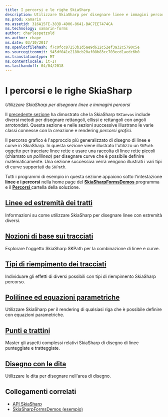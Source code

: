 ```yaml
---
title: I percorsi e le righe SkiaSharp
description: Utilizzare SkiaSharp per disegnare linee e immagini percorsi
ms.prod: xamarin
ms.assetid: 316A15FE-383D-4D06-8641-BAC7EE7474CA
ms.technology: xamarin-forms
author: charlespetzold
ms.author: chape
ms.date: 03/10/2017
ms.openlocfilehash: f7c0fcc87253b1d5ae9d612c52ef3a32c5790c5e
ms.sourcegitcommit: 945df041e2180cb20af08b83cc703ecd1aedc6b0
ms.translationtype: MT
ms.contentlocale: it-IT
ms.lasthandoff: 04/04/2018
---
```

# <a name="skiasharp-lines-and-paths"></a>I percorsi e le righe SkiaSharp

_Utilizzare SkiaSharp per disegnare linee e immagini percorsi_

Il [precedente sezione](~/xamarin-forms/user-interface/graphics/skiasharp/basics/index.md) ha dimostrato che la SkiaSharp `SKCanvas` include diversi metodi per disegnare rettangoli, ellissi e rettangoli con angoli arrotondati. Questa sezione e nelle sezioni successive illustrano le varie classi connesse con la creazione e rendering *percorsi grafici*.

Il percorso grafico è l'approccio più generalizzato di disegno di linee e curve in SkiaSharp. In questa sezione viene illustrato l'utilizzo un `SKPath` oggetto per tracciare linee rette e usare una raccolta di linee rette piccoli (chiamato un *polilinea*) per disegnare curve che è possibile definire matematicamente. Una sezione successiva verrà vengono illustrati i vari tipi di curve supportati da `SKPath`.

Tutti i programmi di esempio in questa sezione appaiono sotto l'intestazione **linee e i percorsi** nella home page del [ **SkiaSharpFormsDemos** ](https://developer.xamarin.com/samples/xamarin-forms/SkiaSharpForms/Demos/) programma e il [ **Percorsi** ](https://github.com/xamarin/xamarin-forms-samples/tree/master/SkiaSharpForms/SkiaSharpFormsDemos/SkiaSharpFormsDemos/SkiaSharpFormsDemos/Paths) cartella della soluzione.

## <a name="lines-and-stroke-capslinesmd"></a>[Linee ed estremità dei tratti](lines.md)

Informazioni su come utilizzare SkiaSharp per disegnare linee con estremità diversi.

## <a name="path-basicspathsmd"></a>[Nozioni di base sui tracciati](paths.md)

Esplorare l'oggetto SkiaSharp SKPath per la combinazione di linee e curve.

## <a name="the-path-fill-typesfill-typesmd"></a>[Tipi di riempimento dei tracciati](fill-types.md)

Individuare gli effetti di diversi possibili con tipi di riempimento SkiaSharp percorso.

## <a name="polylines-and-parametric-equationspolylinesmd"></a>[Polilinee ed equazioni parametriche](polylines.md)

Utilizzare SkiaSharp per il rendering di qualsiasi riga che è possibile definire con equazioni parametriche.

## <a name="dots-and-dashesdotsmd"></a>[Punti e trattini](dots.md)

Master gli aspetti complessi relativi SkiaSharp di disegno di linee punteggiate e tratteggiate.

## <a name="finger-paintingfinger-paintmd"></a>[Disegno con le dita](finger-paint.md)

Utilizzare le dita per disegnare nell'area di disegno.


## <a name="related-links"></a>Collegamenti correlati

- [API SkiaSharp](https://developer.xamarin.com/api/root/SkiaSharp/)
- [SkiaSharpFormsDemos (esempio)](https://developer.xamarin.com/samples/xamarin-forms/SkiaSharpForms/Demos/)
